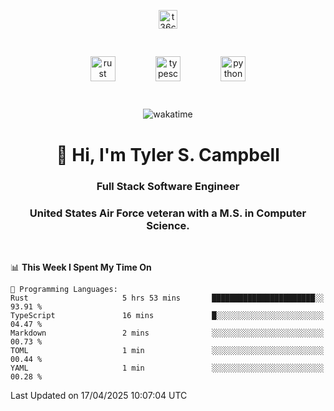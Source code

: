 <p align="center">
<a href="https://www.linkedin.com/in/t36campbell" target="blank"><img align="center" src="https://ik.imagekit.io/t36campbell/Portfolio/linkedin.png.original_m8bbGgPh6.png" alt="t36campbell" height="30" width="30" /></a>
</p>
<p align="center">
    <img src="https://rustacean.net/assets/rustacean-orig-noshadow.svg" alt="rust" width="40" height="40" style="margin: 6%;" />
    <img src="https://cdn.worldvectorlogo.com/logos/typescript.svg" alt="typescript" width="40" height="40" style="margin: 6%;" />
    <img src="https://cdn.worldvectorlogo.com/logos/python-5.svg" alt="python" width="40" height="40" style="margin: 6%;" />
</p>
<div align="center">
  
  ![wakatime](https://wakatime.com/badge/user/738aac7f-8868-4bc3-a1df-4c36703ee4b6.svg)
  
</div>

<h1 align="center">👋 Hi, I'm Tyler S. Campbell</h1>
<h3 align="center">Full Stack Software Engineer</h3>
<h3 align="center">United States Air Force veteran with a M.S. in Computer Science.</h3>
<br>

<!--START_SECTION:waka-->
📊 **This Week I Spent My Time On** 

```text
💬 Programming Languages: 
Rust                     5 hrs 53 mins       ███████████████████████░░   93.91 % 
TypeScript               16 mins             █░░░░░░░░░░░░░░░░░░░░░░░░   04.47 % 
Markdown                 2 mins              ░░░░░░░░░░░░░░░░░░░░░░░░░   00.73 % 
TOML                     1 min               ░░░░░░░░░░░░░░░░░░░░░░░░░   00.44 % 
YAML                     1 min               ░░░░░░░░░░░░░░░░░░░░░░░░░   00.28 % 
```


 Last Updated on 17/04/2025 10:07:04 UTC
<!--END_SECTION:waka-->
